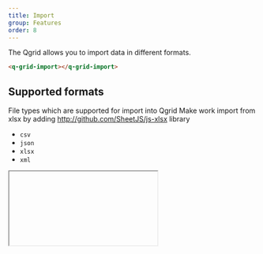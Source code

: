 ```yaml
---
title: Import
group: Features
order: 8
---
```


The Qgrid allows you to import data in different formats. 

```html
<q-grid-import></q-grid-import>
```

## Supported formats

File types which are supported for import into Qgrid
Make work import from xlsx by adding http://github.com/SheetJS/js-xlsx library

* `csv`
* `json`
* `xlsx`
* `xml`

<span class="editor">
      <iframe data-src="//stackblitz.com/edit/doc-qgrid-ng2-import?embed=1&hideNavigation=1&view=preview"></iframe>
</span>
